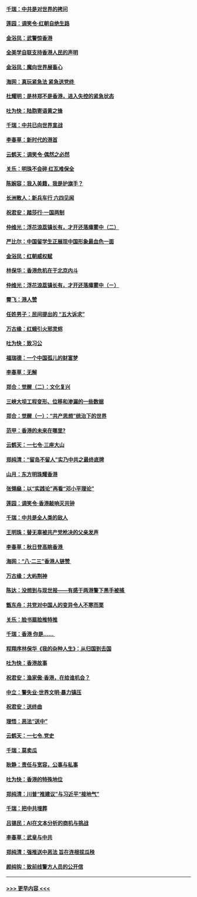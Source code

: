 #### [千瑞：中共是对世界的拷问](../pages/nsc993/n11493021.md?t=09020855) 
#### [莲园：调笑令‧红朝自绝生路](../pages/nsc993/n11493011.md?t=09020855) 
#### [金浴凤：武警惊香港](../pages/nsc993/n11492994.md?t=09020855) 
#### [全美学自联支持香港人民的声明](../pages/nsc993/n11492630.md?t=09020855) 
#### [金浴凤：魔向世界展畜心](../pages/nsc993/n11492599.md?t=09020855) 
#### [海网：真玩紧急法 紧急送党终 ](../pages/nsc993/n11492535.md?t=09020855) 
#### [杜耀明：是林郑不是香港，进入失控的紧急状态](../pages/nsc993/n11491420.md?t=09020855) 
#### [吐为快：陆胞寄语黄之锋](../pages/nsc993/n11491117.md?t=09020855) 
#### [千瑞：中共已向世界宣战](../pages/nsc993/n11490123.md?t=09020855) 
#### [李春草：新时代的港首](../pages/nsc993/n11489864.md?t=09020855) 
#### [云鹤天：调笑令·偶然之必然](../pages/nsc993/n11489701.md?t=09020855) 
#### [关乐：明珠不会碎 红瓦难保全](../pages/nsc993/n11489647.md?t=09020855) 
#### [陈婉容：我入美籍，我是护旗手？](../pages/nsc993/n11487908.md?t=09020855) 
#### [长洲散人：新兵车行 六四见闻](../pages/nsc993/n11487729.md?t=09020855) 
#### [祝君安：踏莎行‧一国两制](../pages/nsc993/n11487699.md?t=09020855) 
#### [仲维光：浮花浪蕊镇长有，才开还落瘴雾中（二）](../pages/nsc993/n11483286.md?t=09020855) 
#### [严比尔：中国留学生正展现中国形象最血色一面](../pages/nsc993/n11485145.md?t=09020855) 
#### [金浴凤：红朝威权赋](../pages/nsc993/n11485191.md?t=09020855) 
#### [林保华：香港危机在于北京内斗](../pages/nsc993/n11484593.md?t=09020855) 
#### [仲维光：浮花浪蕊镇长有，才开还落瘴雾中（ㄧ）](../pages/nsc993/n11483259.md?t=09020855) 
#### [霄飞：港人赞](../pages/nsc993/n11482957.md?t=09020855) 
#### [任姓男子：民间提出的 “五大诉求”](../pages/nsc993/n11482897.md?t=09020855) 
#### [万古缘：红蛾引火邪灵烬](../pages/nsc993/n11482886.md?t=09020855) 
#### [吐为快：致习公](../pages/nsc993/n11482867.md?t=09020855) 
#### [福瑞德：一个中国孤儿的财富梦](../pages/nsc993/n11482817.md?t=09020855) 
#### [李春草：无解](../pages/nsc993/n11482791.md?t=09020855) 
#### [郑合：觉醒（二）：文化复兴](../pages/nsc993/n11478025.md?t=09020855) 
#### [三峡大坝工程变形、位移和渗漏的一些数据](../pages/nsc993/n11478232.md?t=09020855) 
#### [郑合：觉醒（一）：“共产思想”统治下的世界](../pages/nsc993/n11477663.md?t=09020855) 
#### [范甲：香港的未来在哪里?](../pages/nsc993/n11477249.md?t=09020855) 
#### [云鹤天：一七令·三座大山](../pages/nsc993/n11477192.md?t=09020855) 
#### [郑纯清：“留岛不留人”实乃中共之最终底牌](../pages/nsc993/n11476160.md?t=09020855) 
#### [山月：东方明珠耀香港](../pages/nsc993/n11476077.md?t=09020855) 
#### [张翎燊：以“实践论”再看“邓小平理论”](../pages/nsc993/n11475733.md?t=09020855) 
#### [莲园：调笑令‧香港敲响灭共钟](../pages/nsc993/n11475723.md?t=09020855) 
#### [千瑞：中共是全人类的敌人](../pages/nsc993/n11475329.md?t=09020855) 
#### [王明珠：替无辜被共产党枪决的父亲发声](../pages/nsc993/n11474570.md?t=09020855) 
#### [李春草：秋日登高眺香港 ](../pages/nsc993/n11474491.md?t=09020855) 
#### [海网：“八·二三”香港人链赞 ](../pages/nsc993/n11474538.md?t=09020855) 
#### [万古缘：大屿荆神](../pages/nsc993/n11474401.md?t=09020855) 
#### [陈达：没想到与现世报——有感于两港警下黑手被捕 ](../pages/nsc993/n11472557.md?t=09020855) 
#### [甑东舟：共党对中国人的变异令人不寒而栗](../pages/nsc993/n11472496.md?t=09020855) 
#### [关乐：脸书扇脸推特推](../pages/nsc993/n11472488.md?t=09020855) 
#### [千瑞：香港  你是…… ](../pages/nsc993/n11472459.md?t=09020855) 
#### [程翔序林保华《我的杂种人生》：从归国到去国](../pages/nsc993/n11472369.md?t=09020855) 
#### [吐为快：香港故事](../pages/nsc993/n11471931.md?t=09020855) 
#### [祝君安：渔家傲‧香港，在给谁机会？](../pages/nsc993/n11469718.md?t=09020855) 
#### [中立：警失业‧世界文明‧暴力镇压](../pages/nsc993/n11467566.md?t=09020855) 
#### [祝君安：送终曲](../pages/nsc993/n11467546.md?t=09020855) 
#### [理悟：恶法“送中”](../pages/nsc993/n11467290.md?t=09020855) 
#### [云鹤天：一七令.党史](../pages/nsc993/n11464122.md?t=09020855) 
#### [千瑞：莫卖瓜](../pages/nsc993/n11463014.md?t=09020855) 
#### [耿静：责任与宽容，公事与私事](../pages/nsc993/n11462810.md?t=09020855) 
#### [吐为快：香港的特殊地位](../pages/nsc993/n11462562.md?t=09020855) 
#### [郑纯清：川普“推建议”与习近平“接地气”](../pages/nsc993/n11461683.md?t=09020855) 
#### [千瑞：把中共埋葬](../pages/nsc993/n11461658.md?t=09020855) 
#### [吕锡民：AI在文本分析的商机与挑战](../pages/nsc993/n11460607.md?t=09020855) 
#### [李春草：武皇与中共](../pages/nsc993/n11460589.md?t=09020855) 
#### [郑纯清：强推送中恶法 旨在连根拔瓜秧](../pages/nsc993/n11460526.md?t=09020855) 
#### [颜纯钩：致前线警方人员的公开信](../pages/nsc993/n11459564.md?t=09020855) 

----
#### [ >>> 更早内容 <<< ](../indexes/nsc993-earlier.md)
